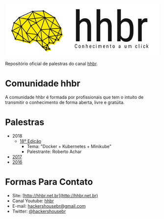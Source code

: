 <a href='http://hhbr.net.br'>
<img src='img/logo_hhbr_horizontal_transparente.png' style='margin: 0 auto;' alt='logo hhbr'>
</a>

Repositório oficial de palestras do canal [hhbr](http://youtube.com/hhbr-tech).

# Comunidade hhbr

A comunidade hhbr é formada por profissionais que tem o intuito de transmitir o conhecimento de forma aberta, livre e gratúita.

# Palestras
- 2018
    - [18º Edição](/palestras/2018/18_edicao.md)
        - Tema: "Docker + Kubernetes + Minikube"
        - Palestrante: Roberto Achar
- [2017](/palestras/2017) 
- [2016](/palestras/2016) 

# Formas Para Contato
 - Site: [http://hhbr.net.br](http://hhbr.net.br)
 - Canal Youtube: [hhbr](https://youtube.com/hhbrtech)
 - E-mail: hackershousebr@gmail.com
 - Twitter: [@hackershousebr](twitter.com/hackershousebr)
